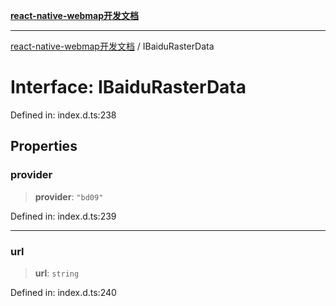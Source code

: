 [**react-native-webmap开发文档**](../README.md)

***

[react-native-webmap开发文档](../globals.md) / IBaiduRasterData

# Interface: IBaiduRasterData

Defined in: index.d.ts:238

## Properties

### provider

> **provider**: `"bd09"`

Defined in: index.d.ts:239

***

### url

> **url**: `string`

Defined in: index.d.ts:240
